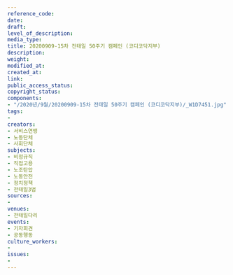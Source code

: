 ```yaml
---
reference_code: 
date: 
draft: 
level_of_description: 
media_type: 
title: 20200909-15차 전태일 50주기 캠페인 (코디코닥지부)
description: 
weight: 
modified_at: 
created_at: 
link: 
public_access_status: 
copyright_status: 
components:
- "/2020년/9월/20200909-15차 전태일 50주기 캠페인 (코디코닥지부)/_W1D7451.jpg"
tags:
- 
creators:
- 서비스연맹
- 노동단체
- 사회단체
subjects:
- 비정규직
- 직접고용
- 노조탄압
- 노동안전
- 정치정책
- 전태일3법
sources:
- 
venues:
- 전태일다리
events:
- 기자회견
- 공동행동
culture_workers:
- 
issues:
- 
---
```

